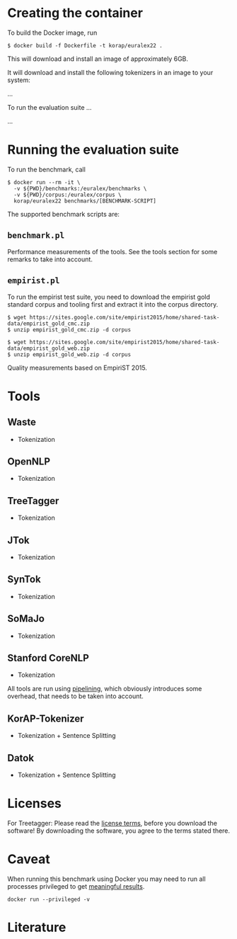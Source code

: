 # Creating the container

To build the Docker image, run

```shell
$ docker build -f Dockerfile -t korap/euralex22 .
```
This will download and install an image of approximately 6GB.

It will download and install the following
tokenizers in an image to your system:

...

To run the evaluation suite ...

...


# Running the evaluation suite

To run the benchmark, call

```shell
$ docker run --rm -it \
  -v ${PWD}/benchmarks:/euralex/benchmarks \
  -v ${PWD}/corpus:/euralex/corpus \
  korap/euralex22 benchmarks/[BENCHMARK-SCRIPT]
```

The supported benchmark scripts are:

## `benchmark.pl`

Performance measurements of the tools. See the tools section for some
remarks to take into account.


## `empirist.pl`

To run the empirist test suite, you need to download the empirist
gold standard corpus and tooling first and extract it into
the corpus directory.

```shell
$ wget https://sites.google.com/site/empirist2015/home/shared-task-data/empirist_gold_cmc.zip
$ unzip empirist_gold_cmc.zip -d corpus

$ wget https://sites.google.com/site/empirist2015/home/shared-task-data/empirist_gold_web.zip
$ unzip empirist_gold_web.zip -d corpus
```

Quality measurements based on EmpiriST 2015.


# Tools

## Waste
- Tokenization

## OpenNLP
- Tokenization

## TreeTagger
- Tokenization

## JTok
- Tokenization

## SynTok
- Tokenization

## SoMaJo
- Tokenization

## Stanford CoreNLP
- Tokenization

All tools are run using [pipelining](https://stanfordnlp.github.io/CoreNLP/pipeline.html),
which obviously introduces some overhead, that needs to be taken into account.

## KorAP-Tokenizer
- Tokenization + Sentence Splitting

## Datok
- Tokenization + Sentence Splitting


# Licenses

For Treetagger:
Please read the [license terms](https://cis.uni-muenchen.de/~schmid/tools/TreeTagger/Tagger-Licence),
before you download the software!
By downloading the software, you agree to the terms stated there. 


# Caveat

When running this benchmark using Docker you may need
to run all processes privileged to get
[meaningful results](https://pythonspeed.com/articles/docker-performance-overhead/).

```shell
docker run --privileged -v
```

# Literature
